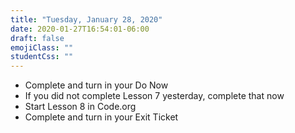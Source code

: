 ```yaml
---
title: "Tuesday, January 28, 2020"
date: 2020-01-27T16:54:01-06:00
draft: false
emojiClass: ""
studentCss: ""
---
```


- Complete and turn in your Do Now
- If you did not complete Lesson 7 yesterday, complete that now
- Start Lesson 8 in Code.org
- Complete and turn in your Exit Ticket